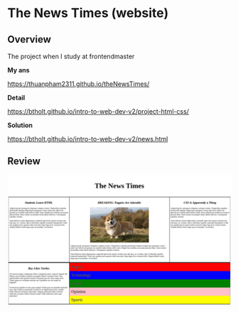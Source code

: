 # The News Times (website)

## Overview

The project when I study at frontendmaster

**My ans**

https://thuanpham2311.github.io/theNewsTimes/

**Detail**

https://btholt.github.io/intro-to-web-dev-v2/project-html-css/

**Solution**

https://btholt.github.io/intro-to-web-dev-v2/news.html

## Review

![](./img/thuanpham2311.github.io_theNewsTimes_.png)
